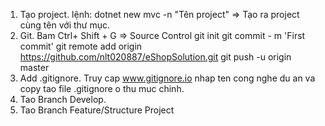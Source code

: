 1. Tạo project.
  lệnh: dotnet new mvc -n "Tên project"
=> Tạo ra project cùng tên với thư mục.
2. Git.
Bam Ctrl+ Shift + G => Source Control 
git init
git commit - m 'First commit'
git remote add origin https://github.com/nlt020887/eShopSolution.git
git push -u origin master
3. Add .gitignore.
Truy cap  www.gitignore.io nhap ten cong nghe du an va copy tao file .gitignore o thu muc chinh.
4. Tao Branch Develop.
5. Tao Branch Feature/Structure Project
 